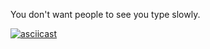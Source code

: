 You don't want people to see you type slowly.

[![asciicast](https://asciinema.org/a/xBSvkncjjMPDMeNYPfDhihPU2.svg)](https://asciinema.org/a/xBSvkncjjMPDMeNYPfDhihPU2)
